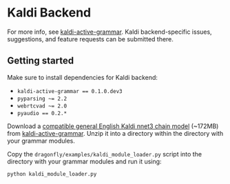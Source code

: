 # Kaldi Backend

For more info, see [kaldi-active-grammar](https://github.com/daanzu/kaldi-active-grammar). Kaldi backend-specific issues, suggestions, and feature requests can be submitted there.

## Getting started

Make sure to install dependencies for Kaldi backend:

* `kaldi-active-grammar == 0.1.0.dev3`
* `pyparsing ~= 2.2`
* `webrtcvad ~= 2.0`
* `pyaudio == 0.2.*`

Download a [compatible general English Kaldi nnet3 chain model](https://github.com/daanzu/kaldi-active-grammar/releases/download/v0.1.0-dev3/kaldi_model_zamia.zip) (\~172MB) from [kaldi-active-grammar](https://github.com/daanzu/kaldi-active-grammar). Unzip it into a directory within the directory with your grammar modules.

Copy the `dragonfly/examples/kaldi_module_loader.py` script into the directory with your grammar modules and run it using:

```
python kaldi_module_loader.py
```
